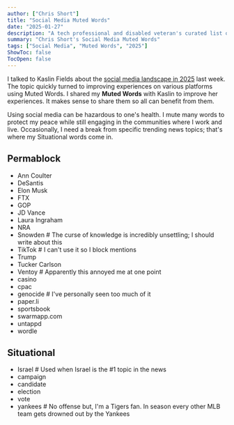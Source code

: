 ```yaml
---
author: ["Chris Short"]
title: "Social Media Muted Words"
date: "2025-01-27"
description: "A tech professional and disabled veteran's curated list of muted words for social media, including permanent blocks for annoying apps, political figures, and sportsbooks with situational mutes for trending topics"
summary: "Chris Short's Social Media Muted Words"
tags: ["Social Media", "Muted Words", "2025"]
ShowToc: false
TocOpen: false
---
```


I talked to Kaslin Fields about the [social media landscape in 2025](/social-media-landscape-in-2025/) last week. The topic quickly turned to improving experiences on various platforms using Muted Words. I shared my **Muted Words** with Kaslin to improve her experiences. It makes sense to share them so all can benefit from them.

Using social media can be hazardous to one's health. I mute many words to protect my peace while still engaging in the communities where I work and live. Occasionally, I need a break from specific trending news topics; that's where my Situational words come in.

## Permablock

* Ann Coulter
* DeSantis
* Elon Musk
* FTX
* GOP
* JD Vance
* Laura Ingraham
* NRA
* Snowden # The curse of knowledge is incredibly unsettling; I should write about this
* TikTok # I can't use it so I block mentions
* Trump
* Tucker Carlson
* Ventoy # Apparently this annoyed me at one point
* casino
* cpac
* genocide # I've personally seen too much of it
* paper.li
* sportsbook
* swarmapp.com
* untappd
* wordle

## Situational

* Israel # Used when Israel is the #1 topic in the news
* campaign
* candidate
* election
* vote
* yankees # No offense but, I'm a Tigers fan. In season every other MLB team gets drowned out by the Yankees
